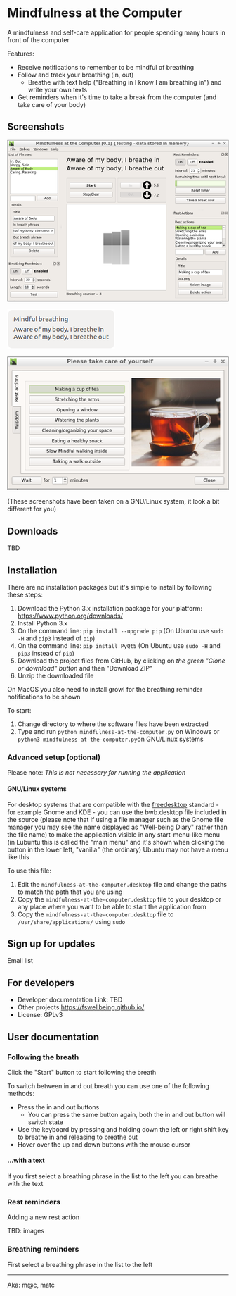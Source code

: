 
# Mindfulness at the Computer

A mindfulness and self-care application for people spending many hours in front of the computer

Features:
* Receive notifications to remember to be mindful of breathing
* Follow and track your breathing (in, out)
  * Breathe with text help ("Breathing in I know I am breathing in") and write your own texts
* Get reminders when it's time to take a break from the computer (and take care of your body)


## Screenshots

![Main window](docs/img/screenshot-window-1.png)

![Notification](docs/img/screenshot-notification-1.png)

![Rest reminder](docs/img/screenshot-rest-reminder-1.png)

(These screenshots have been taken on a GNU/Linux system, it look a bit different for you)


## Downloads

TBD


## Installation

There are no installation packages but it's simple to install by following these steps:

1. Download the Python 3.x installation package for your platform: https://www.python.org/downloads/
2. Install Python 3.x
3. On the command line: `pip install --upgrade pip` (On Ubuntu use `sudo -H` and `pip3` instead of `pip`)
4. On the command line: `pip install PyQt5` (On Ubuntu use `sudo -H` and `pip3` instead of `pip`)
5. Download the project files from GitHub, by clicking on *the green "Clone or download" button* and then "Download ZIP"
6. Unzip the downloaded file

On MacOS you also need to install growl for the breathing reminder notifications to be shown

To start:

1. Change directory to where the software files have been extracted
2. Type and run `python mindfulness-at-the-computer.py` on Windows or `python3 mindfulness-at-the-computer.py`on GNU/Linux systems

### Advanced setup (optional)

Please note: *This is not necessary for running the application*

#### GNU/Linux systems

For desktop systems that are compatible with the [freedesktop](https://www.freedesktop.org/) standard - for example Gnome and KDE - you can use the bwb.desktop file included in the source (please note that if using a file manager such as the Gnome file manager you may see the name displayed as "Well-being Diary" rather than the file name) to make the application visible in any start-menu-like menu (in Lubuntu this is called the "main menu" and it's shown when clicking the button in the lower left, "vanilla" (the ordinary) Ubuntu may not have a menu like this

To use this file:

1. Edit the `mindfulness-at-the-computer.desktop` file and change the paths to match the path that you are using
2. Copy the `mindfulness-at-the-computer.desktop` file to your desktop or any place where you want to be able to start the application from
3. Copy the `mindfulness-at-the-computer.desktop` file to `/usr/share/applications/` using `sudo`


## Sign up for updates

Email list


## For developers

* Developer documentation Link: TBD
* Other projects https://fswellbeing.github.io/
* License: GPLv3


## User documentation

### Following the breath

Click the "Start" button to start following the breath

To switch between in and out breath you can use one of the following methods:

* Press the in and out buttons
  * You can press the same button again, both the in and out button will switch state
* Use the keyboard by pressing and holding down the left or right shift key to breathe in and releasing to breathe out
* Hover over the up and down buttons with the mouse cursor

#### ...with a text

If you first select a breathing phrase in the list to the left you can breathe with the text

### Rest reminders

Adding a new rest action

TBD: images

### Breathing reminders

First select a breathing phrase in the list to the left




***

Aka: m@c, matc


